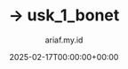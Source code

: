 ---
title: "-> usk_1_bonet"
date: 2025-02-17T00:00:00+00:00
author: ariaf.my.id
layout: link
url_to_redirect: "https://docs.ariaf.my.id/blog/ukk_p5"
categories: blog
tags: [blog]
---